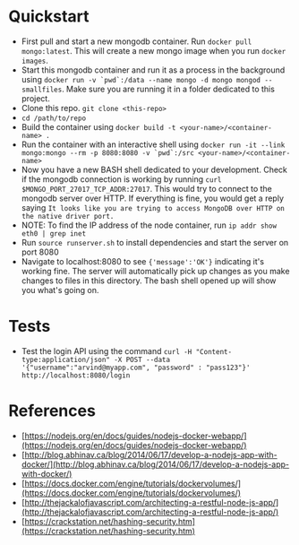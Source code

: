 # Quickstart
* First pull and start a new mongodb container. Run `docker pull mongo:latest`. This will create a new mongo image when you run `docker images`.
* Start this mongodb container and run it as a process in the background using ```docker run -v `pwd`:/data --name mongo -d mongo mongod --smallfiles```. Make sure you are running it in a folder dedicated to this project.
* Clone this repo. `git clone <this-repo>`
* `cd /path/to/repo`
* Build the container using `docker build -t <your-name>/<container-name> .`
* Run the container with an interactive shell using ```docker run -it --link mongo:mongo --rm -p 8080:8080 -v `pwd`:/src <your-name>/<container-name>```
* Now you have a new BASH shell dedicated to your development. Check if the mongodb connection is working by running `curl $MONGO_PORT_27017_TCP_ADDR:27017`. This would try to connect to the mongodb server over HTTP. If everything is fine, you would get a reply saying ```It looks like you are trying to access MongoDB over HTTP on the native driver port.```
* NOTE: To find the IP address of the node container, run ```ip addr show eth0 | grep inet```
* Run `source runserver.sh` to install dependencies and start the server on port 8080
* Navigate to localhost:8080 to see ```{'message':'OK'}``` indicating it's working fine. The server will automatically pick up changes as you make changes to files in this directory. The bash shell opened up will show you what's going on.

# Tests
* Test the login API using the command ```curl -H "Content-type:application/json" -X POST --data '{"username":"arvind@myapp.com", "password" : "pass123"}'  http://localhost:8080/login```

# References

* [https://nodejs.org/en/docs/guides/nodejs-docker-webapp/](https://nodejs.org/en/docs/guides/nodejs-docker-webapp/)
* [http://blog.abhinav.ca/blog/2014/06/17/develop-a-nodejs-app-with-docker/](http://blog.abhinav.ca/blog/2014/06/17/develop-a-nodejs-app-with-docker/)
* [https://docs.docker.com/engine/tutorials/dockervolumes/](https://docs.docker.com/engine/tutorials/dockervolumes/)
* [http://thejackalofjavascript.com/architecting-a-restful-node-js-app/](http://thejackalofjavascript.com/architecting-a-restful-node-js-app/)
* [https://crackstation.net/hashing-security.htm](https://crackstation.net/hashing-security.htm)
